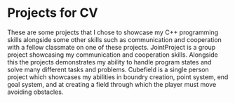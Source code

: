 # Projects for CV
These are some projects that I chose to showcase my C++ programming skills alongside some other skills such as communication and cooperation with a fellow classmate on one of these projects.
JointProject is a group project showcasing my communication and cooperation skills. Alongside this the projects demonstrates my ability to handle program states and solve many different tasks and problems.
Cubefield is a single person project which showcases my abilities in boundry creation, point system, end goal system, and at creating a field through which the player must move avoiding obstacles.
